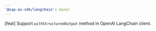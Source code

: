 ```yaml
---
'@sap-ai-sdk/langchain': minor
---
```


[feat] Support `withStructuredOutput` method in OpenAI LangChain client.
